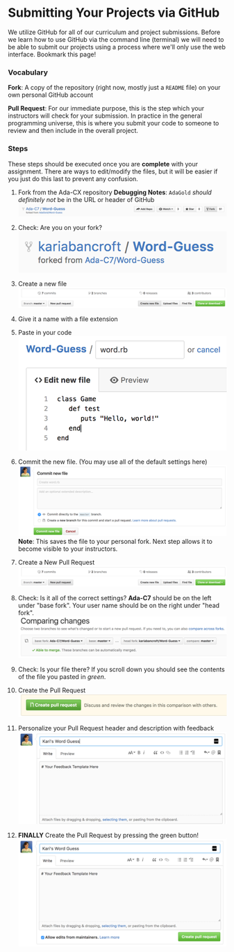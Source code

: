 # Submitting Your Projects via GitHub

We utilize GitHub for all of our curriculum and project submissions. Before we learn how to use GitHub via the command line (terminal) we will need to be able to submit our projects using a process where we'll only use the web interface. Bookmark this page!

### Vocabulary
**Fork**: A copy of the repository (right now, mostly just a `README` file) on your own personal GitHub account

**Pull Request**: For our immediate purpose, this is the step which your instructors will check for your submission. In practice in the general programming universe, this is where you submit your code to someone to review and then include in the overall project.



### Steps
These steps should be executed once you are **complete** with your assignment. There are ways to edit/modify the files, but it will be easier if you just do this last to prevent any confusion.
1. Fork from the Ada-CX repository
**Debugging Notes**: `AdaGold` _should definitely not_ be in the URL or header of GitHub
![Git Fork Step](./images/git-fork-step.png)

1. Check: Are you on your fork?
![Your Fork](./images/your-fork.png)

1. Create a new file
![Create file](./images/create-file.png)

1. Give it a name with a file extension

1. Paste in your code
![Code Snippet](./images/code-snippet.png)

1. Commit the new file. (You may use all of the default settings here)
![Commit and Pull Request](./images/commit.png)
**Note**: This saves the file to your personal fork. Next step allows it to become visible to your instructors.

1. Create a New Pull Request
![New PR](./images/new-pr.png)

1. Check: Is it all of the correct settings?
**Ada-C7** should be on the left under "base fork". Your user name should be on the right under "head fork".
![PR Comparison](./images/pr-comparison.png)

1. Check: Is your file there?
If you scroll down you should see the contents of the file you pasted in _green_.

1. Create the Pull Request
![Submit PR](./images/green-pr.png)

1. Personalize your Pull Request header and description with feedback
![PR Details](./images/pr-deets.png)

1. **FINALLY** Create the Pull Request by pressing the green button!
![PR Submit](./images/pr-submission.png)

